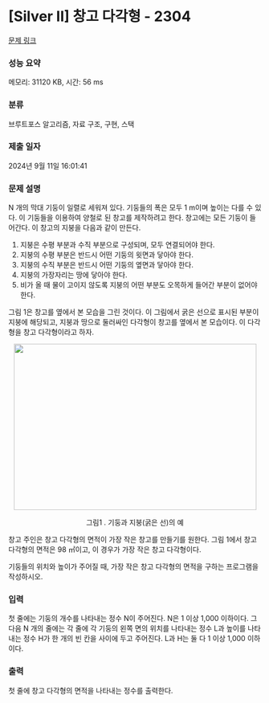 # [Silver II] 창고 다각형 - 2304 

[문제 링크](https://www.acmicpc.net/problem/2304) 

### 성능 요약

메모리: 31120 KB, 시간: 56 ms

### 분류

브루트포스 알고리즘, 자료 구조, 구현, 스택

### 제출 일자

2024년 9월 11일 16:01:41

### 문제 설명

<p>N 개의 막대 기둥이 일렬로 세워져 있다. 기둥들의 폭은 모두 1 m이며 높이는 다를 수 있다. 이 기둥들을 이용하여 양철로 된 창고를 제작하려고 한다. 창고에는 모든 기둥이 들어간다. 이 창고의 지붕을 다음과 같이 만든다.</p>

<ol>
	<li>지붕은 수평 부분과 수직 부분으로 구성되며, 모두 연결되어야 한다.</li>
	<li>지붕의 수평 부분은 반드시 어떤 기둥의 윗면과 닿아야 한다.</li>
	<li>지붕의 수직 부분은 반드시 어떤 기둥의 옆면과 닿아야 한다.</li>
	<li>지붕의 가장자리는 땅에 닿아야 한다.</li>
	<li>비가 올 때 물이 고이지 않도록 지붕의 어떤 부분도 오목하게 들어간 부분이 없어야 한다.</li>
</ol>

<p>그림 1은 창고를 옆에서 본 모습을 그린 것이다. 이 그림에서 굵은 선으로 표시된 부분이 지붕에 해당되고, 지붕과 땅으로 둘러싸인 다각형이 창고를 옆에서 본 모습이다. 이 다각형을 창고 다각형이라고 하자.</p>

<p style="text-align: center;"><img alt="" src="https://www.acmicpc.net/JudgeOnline/upload/201011/cd.png" style="height:331px; width:483px"></p>

<p style="text-align: center;">그림1 . 기둥과 지붕(굵은 선)의 예</p>

<p>창고 주인은 창고 다각형의 면적이 가장 작은 창고를 만들기를 원한다. 그림 1에서 창고 다각형의 면적은 98 ㎡이고, 이 경우가 가장 작은 창고 다각형이다.</p>

<p>기둥들의 위치와 높이가 주어질 때, 가장 작은 창고 다각형의 면적을 구하는 프로그램을 작성하시오.</p>

### 입력 

 <p>첫 줄에는 기둥의 개수를 나타내는 정수 N이 주어진다. N은 1 이상 1,000 이하이다. 그 다음 N 개의 줄에는 각 줄에 각 기둥의 왼쪽 면의 위치를 나타내는 정수 L과 높이를 나타내는 정수 H가 한 개의 빈 칸을 사이에 두고 주어진다. L과 H는 둘 다 1 이상 1,000 이하이다.</p>

### 출력 

 <p>첫 줄에 창고 다각형의 면적을 나타내는 정수를 출력한다.</p>


